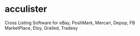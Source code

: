 # acculister
Cross Listing Software for eBay, PoshMark, Mercari, Depop, FB MarketPlace, Etsy, Grailed, Tradesy
